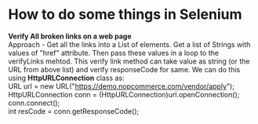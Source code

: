 # How to do some things in Selenium
**Verify All broken links on a web page**   
Approach - Get all the links into a List of elements. Get a list of Strings with values of "href" attribute. Then pass these values in a loop to the verifyLinks mehtod. This verify link method can take value as string (or the URL from above list) and verify responseCode for same. We can do this using **HttpURLConnection** class as:  
      URL url = new URL("https://demo.nopcommerce.com/vendor/apply");  
			HttpURLConnection conn = (HttpURLConnection)url.openConnection();  
			conn.connect();  	
			int resCode = conn.getResponseCode();   
